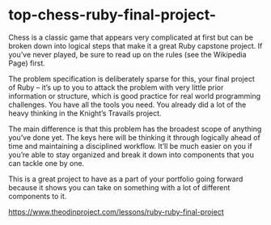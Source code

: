 # top-chess-ruby-final-project-

Chess is a classic game that appears very complicated at first but can be broken down into logical steps that make it a great Ruby capstone project. If you’ve never played, be sure to read up on the rules (see the Wikipedia Page) first.

The problem specification is deliberately sparse for this, your final project of Ruby – it’s up to you to attack the problem with very little prior information or structure, which is good practice for real world programming challenges. You have all the tools you need. You already did a lot of the heavy thinking in the Knight’s Travails project.

The main difference is that this problem has the broadest scope of anything you’ve done yet. The keys here will be thinking it through logically ahead of time and maintaining a disciplined workflow. It’ll be much easier on you if you’re able to stay organized and break it down into components that you can tackle one by one.

This is a great project to have as a part of your portfolio going forward because it shows you can take on something with a lot of different components to it.

https://www.theodinproject.com/lessons/ruby-ruby-final-project
